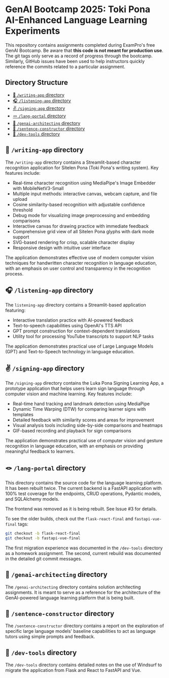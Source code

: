 # GenAI Bootcamp 2025: Toki Pona AI-Enhanced Language Learning Experiments

This repository contains assignments completed during ExamPro's free GenAI Bootcamp. Be aware that **this code is not meant for production use**. The git tags only serve as a record of progress through the bootcamp. Similarly, GitHub issues have been used to help instructors quickly reference the commits related to a particular assignment.

<!-- START doctoc generated TOC please keep comment here to allow auto update -->
<!-- DON'T EDIT THIS SECTION, INSTEAD RE-RUN doctoc TO UPDATE -->
## Directory Structure

- [🎨 `/writing-app` directory](#-writing-app-directory)
- [🎧 `/listening-app` directory](#-listening-app-directory)
- [✌️ `/signing-app` directory](#signing-app-directory)
- [🪢 `/lang-portal` directory](#-lang-portal-directory)
- [🧭 `/genai-architecting` directory](#-genai-architecting-directory)
- [🔭 `/sentence-constructor` directory](#-sentence-constructor-directory)
- [🧪 `/dev-tools` directory](#-dev-tools-directory)

<!-- END doctoc generated TOC please keep comment here to allow auto update -->
## 🎨 `/writing-app` directory

The `/writing-app` directory contains a Streamlit-based character recognition application for Sitelen Pona (Toki Pona's writing system). Key features include:

- Real-time character recognition using MediaPipe's Image Embedder with MobileNetV3-Small
- Multiple input methods: interactive canvas, webcam capture, and file upload
- Cosine similarity-based recognition with adjustable confidence threshold
- Debug mode for visualizing image preprocessing and embedding comparisons
- Interactive canvas for drawing practice with immediate feedback
- Comprehensive grid view of all Sitelen Pona glyphs with dark mode support
- SVG-based rendering for crisp, scalable character display
- Responsive design with intuitive user interface

The application demonstrates effective use of modern computer vision techniques for handwritten character recognition in language education, with an emphasis on user control and transparency in the recognition process.

## 🎧 `/listening-app` directory

The `listening-app` directory contains a Streamlit-based application featuring:

- Interactive translation practice with AI-powered feedback
- Text-to-speech capabilities using OpenAI's TTS API
- GPT prompt construction for context-dependent translations
- Utility tool for processing YouTube transcripts to support NLP tasks

The application demonstrates practical use of Large Language Models (GPT) and Text-to-Speech technology in language education.

## ✌️ `/signing-app` directory

The `/signing-app` directory contains the Luka Pona Signing Learning App, a prototype application that helps users learn sign language through computer vision and machine learning. Key features include:

- Real-time hand tracking and landmark detection using MediaPipe
- Dynamic Time Warping (DTW) for comparing learner signs with templates
- Detailed feedback with similarity scores and areas for improvement
- Visual analysis tools including side-by-side comparisons and heatmaps
- GIF-based recording and playback for sign comparisons

The application demonstrates practical use of computer vision and gesture recognition in language education, with an emphasis on providing meaningful feedback to learners.

## 🪢 `/lang-portal` directory

This directory contains the source code for the language learning platform. It has been rebuilt twice. The current backend is a FastAPI application with 100% test coverage for the endpoints, CRUD operations, Pydantic models, and SQLAlchemy models.

The frontend was removed as it is being rebuilt. See Issue #3 for details.

To see the older builds, check out the `flask-react-final` and `fastapi-vue-final` tags:

```sh
git checkout -b flask-react-final
git checkout -b fastapi-vue-final
```

The first migration experience was documented in the `/dev-tools` directory as a homework assignment. The second, current rebuild was documented in the detailed git commit messages.

## 🧭 `/genai-architecting` directory

The `/genai-architecting` directory contains solution architecting assignments. It is meant to serve as a reference for the architecture of the GenAI-powered language learning platform that is being built.

## 🔭 `/sentence-constructor` directory

The `/sentence-constructor` directory contains a report on the exploration of specific large language models' baseline capabilities to act as language tutors using simple prompts and feedback.

## 🧪 `/dev-tools` directory

The `/dev-tools` directory contains detailed notes on the use of Windsurf to migrate the application from Flask and React to FastAPI and Vue.

